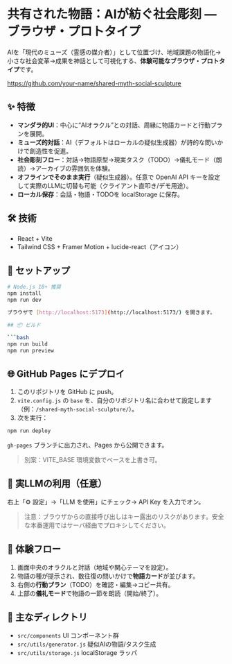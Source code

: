 # 共有された物語：AIが紡ぐ社会彫刻 — ブラウザ・プロトタイプ

AIを「現代のミューズ（霊感の媒介者）」として位置づけ、地域課題の物語化→小さな社会変革→成果を神話として可視化する、**体験可能なブラウザ・プロトタイプ**です。

<https://github.com/your-name/shared-myth-social-sculpture>

## ✨ 特徴
- **マンダラ的UI**：中心に“AIオラクル”との対話、周縁に物語カードと行動プランを展開。
- **ミューズ的対話**：AI（デフォルトはローカルの疑似生成器）が詩的な問いかけで創造性を促進。
- **社会彫刻フロー**：対話→物語原型→現実タスク（TODO）→儀礼モード（朗読）→アーカイブの雰囲気を体験。
- **オフラインでそのまま実行**（疑似生成器）。任意で OpenAI API キーを設定して実際のLLMに切替も可能（クライアント直叩き/デモ用途）。
- **ローカル保存**：会話・物語・TODOを localStorage に保存。

## 🛠 技術
- React + Vite
- Tailwind CSS + Framer Motion + lucide-react（アイコン）

## 🚀 セットアップ
```bash
# Node.js 18+ 推奨
npm install
npm run dev

ブラウザで [http://localhost:5173](http://localhost:5173/) を開きます。

## 📦 ビルド

```bash
npm run build
npm run preview

```

## 🌐 GitHub Pages にデプロイ

1. このリポジトリを GitHub に push。
2. `vite.config.js` の `base` を、自分のリポジトリ名に合わせて設定します（例：`/shared-myth-social-sculpture/`）。
3. 次を実行：

```bash
npm run deploy

```

`gh-pages` ブランチに出力され、Pages から公開できます。

> 別案：VITE_BASE 環境変数でベースを上書き可。
> 

## 🔑 実LLMの利用（任意）

右上「⚙ 設定」→「LLM を使用」にチェック→ API Key を入力でオン。

> 注意：ブラウザからの直接呼び出しはキー露出のリスクがあります。安全な本番運用ではサーバ経由でプロキシしてください。
> 

## 🧭 体験フロー

1. 画面中央のオラクルと対話（地域や関心テーマを設定）。
2. 物語の種が提示され、数往復の問いかけで**物語カード**が並びます。
3. 右側の**行動プラン**（TODO）を確認・編集→コピー共有。
4. 上部の**儀礼モード**で物語の一節を朗読（開始/終了）。

## 📁 主なディレクトリ

- `src/components` UI コンポーネント群
- `src/utils/generator.js` 疑似AIの物語/タスク生成
- `src/utils/storage.js` localStorage ラッパ